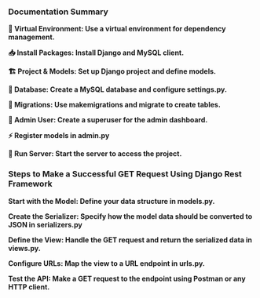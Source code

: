  ### Documentation Summary
**🎯 Virtual Environment: Use a virtual environment for dependency management.**

**📥 Install Packages: Install Django and MySQL client.**

**🏗️ Project & Models: Set up Django project and define models.**

**💾 Database: Create a MySQL database and configure settings.py.**

**🔄 Migrations: Use makemigrations and migrate to create tables.**

**🔑 Admin User: Create a superuser for the admin dashboard.**

**⚡ Register models in admin.py**

**🚀 Run Server: Start the server to access the project.**

### Steps to Make a Successful GET Request Using Django Rest Framework

**Start with the Model: Define your data structure in models.py.**

**Create the Serializer: Specify how the model data should be converted to JSON in serializers.py**

**Define the View: Handle the GET request and return the serialized data in views.py.**

**Configure URLs: Map the view to a URL endpoint in urls.py.**

**Test the API: Make a GET request to the endpoint using Postman or any HTTP client.**

 